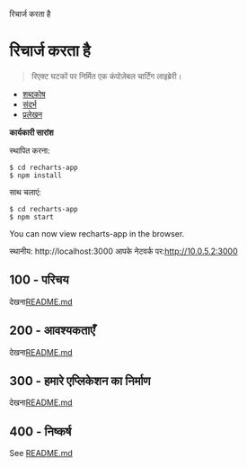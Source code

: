 रिचार्ज करता है

# रिचार्ज करता है

> रिएक्ट घटकों पर निर्मित एक कंपोज़ेबल चार्टिंग लाइब्रेरी।

-   [शब्दकोष](./GLOSSARY.md)
-   [संदर्भ](./REFERENCES.md)
-   [प्रलेखन](./DOCUMENTATION.md)

**कार्यकारी सारांश**

स्थापित करना:

    $ cd recharts-app
    $ npm install

साथ चलाएं:

    $ cd recharts-app
    $ npm start

You can now view recharts-app in the browser.

स्थानीय: http&#x3A;//localhost:3000
  आपके नेटवर्क पर:<http://10.0.5.2:3000>

## 100 - परिचय

देखना[README.md](./100/README.md)

## 200 - आवश्यकताएँ

देखना[README.md](./200/README.md)

## 300 - हमारे एप्लिकेशन का निर्माण

देखना[README.md](./300/README.md)

## 400 - निष्कर्ष

See [README.md](./400/README.md)

